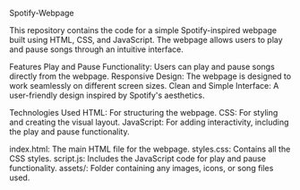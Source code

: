 Spotify-Webpage

This repository contains the code for a simple Spotify-inspired webpage built using HTML, CSS, and JavaScript. The webpage allows users to play and pause songs through an intuitive interface.

Features
Play and Pause Functionality: Users can play and pause songs directly from the webpage.
Responsive Design: The webpage is designed to work seamlessly on different screen sizes.
Clean and Simple Interface: A user-friendly design inspired by Spotify's aesthetics.

Technologies Used
HTML: For structuring the webpage.
CSS: For styling and creating the visual layout.
JavaScript: For adding interactivity, including the play and pause functionality.

index.html: The main HTML file for the webpage.
styles.css: Contains all the CSS styles.
script.js: Includes the JavaScript code for play and pause functionality.
assets/: Folder containing any images, icons, or song files used.
